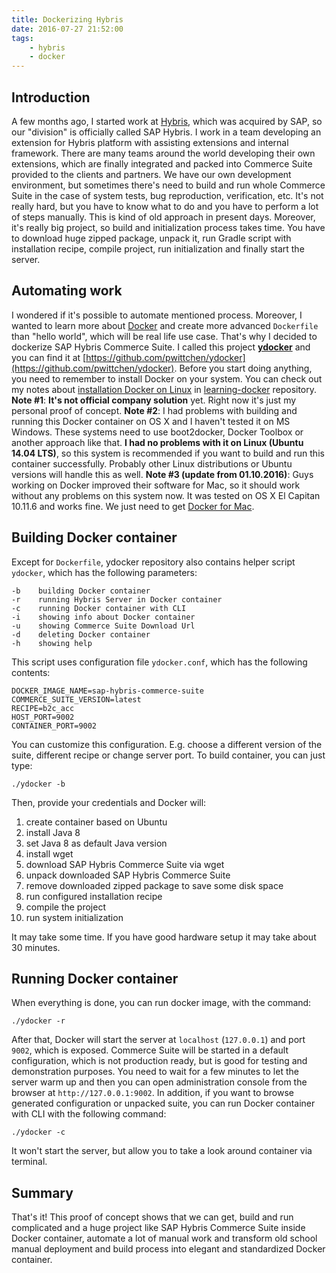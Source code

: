 ```yaml
---
title: Dockerizing Hybris
date: 2016-07-27 21:52:00
tags:
	- hybris
	- docker
---
```


Introduction
------------

A few months ago, I started work at [Hybris](http://hybris.com/), which was acquired by SAP, so our "division" is officially called SAP Hybris. I work in a team developing an extension for Hybris platform with assisting extensions and internal framework. There are many teams around the world developing their own extensions, which are finally integrated and packed into Commerce Suite provided to the clients and partners. We have our own development environment, but sometimes there's need to build and run whole Commerce Suite in the case of system tests, bug reproduction, verification, etc. It's not really hard, but you have to know what to do and you have to perform a lot of steps manually. This is kind of old approach in present days. Moreover, it's really big project, so build and initialization process takes time. You have to download huge zipped package, unpack it, run Gradle script with installation recipe, compile project, run initialization and finally start the server.

Automating work
---------------

I wondered if it's possible to automate mentioned process. Moreover, I wanted to learn more about [Docker](https://www.docker.com/) and create more advanced `Dockerfile` than "hello world", which will be real life use case. That's why I decided to dockerize SAP Hybris Commerce Suite. I called this project [**ydocker**](https://github.com/pwittchen/ydocker) and you can find it at [https://github.com/pwittchen/ydocker](https://github.com/pwittchen/ydocker). Before you start doing anything, you need to remember to install Docker on your system. You can check out my notes about [installation Docker on Linux](https://github.com/pwittchen/learning-docker#installation-on-linux) in [learning-docker](https://github.com/pwittchen/learning-docker) repository. **Note #1**: **It's not official company solution** yet. Right now it's just my personal proof of concept. **Note #2**: I had problems with building and running this Docker container on OS X and I haven't tested it on MS Windows. These systems need to use boot2docker, Docker Toolbox or another approach like that. **I had no problems with it on Linux (Ubuntu 14.04 LTS)**, so this system is recommended if you want to build and run this container successfully. Probably other Linux distributions or Ubuntu versions will handle this as well. **Note #3 (update from 01.10.2016)**: Guys working on Docker improved their software for Mac, so it should work without any problems on this system now. It was tested on OS X El Capitan 10.11.6 and works fine. We just need to get [Docker for Mac](https://docs.docker.com/docker-for-mac/).

Building Docker container
-------------------------

Except for `Dockerfile`, ydocker repository also contains helper script `ydocker`, which has the following parameters:

```
-b    building Docker container
-r    running Hybris Server in Docker container
-c    running Docker container with CLI
-i    showing info about Docker container
-u    showing Commerce Suite Download Url
-d    deleting Docker container
-h    showing help
```

This script uses configuration file `ydocker.conf`, which has the following contents:

```
DOCKER_IMAGE_NAME=sap-hybris-commerce-suite
COMMERCE_SUITE_VERSION=latest
RECIPE=b2c_acc
HOST_PORT=9002
CONTAINER_PORT=9002
```

You can customize this configuration. E.g. choose a different version of the suite, different recipe or change server port. 
To build container, you can just type:

```
./ydocker -b
```

Then, provide your credentials and Docker will:

1.  create container based on Ubuntu
2.  install Java 8
3.  set Java 8 as default Java version
4.  install wget
5.  download SAP Hybris Commerce Suite via wget
6.  unpack downloaded SAP Hybris Commerce Suite
7.  remove downloaded zipped package to save some disk space
8.  run configured installation recipe
9.  compile the project
10.  run system initialization

It may take some time. If you have good hardware setup it may take about 30 minutes.

Running Docker container
------------------------

When everything is done, you can run docker image, with the command:

```
./ydocker -r
```

After that, Docker will start the server at `localhost` (`127.0.0.1`) and port `9002`, which is exposed. Commerce Suite will be started in a default configuration, which is not production ready, but is good for testing and demonstration purposes. You need to wait for a few minutes to let the server warm up and then you can open administration console from the browser at `http://127.0.0.1:9002`. In addition, if you want to browse generated configuration or unpacked suite, you can run Docker container with CLI with the following command:

```
./ydocker -c
```

It won't start the server, but allow you to take a look around container via terminal.

Summary
-------

That's it! This proof of concept shows that we can get, build and run complicated and a huge project like SAP Hybris Commerce Suite inside Docker container, automate a lot of manual work and transform old school manual deployment and build process into elegant and standardized Docker container.